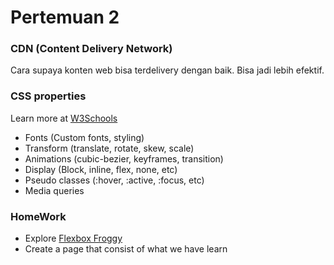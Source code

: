 # Pertemuan 2

### CDN (Content Delivery Network)

Cara supaya konten web bisa terdelivery dengan baik. Bisa jadi lebih efektif.

### CSS properties

Learn more at [W3Schools](https://www.w3schools.com/)

- Fonts (Custom fonts, styling)
- Transform (translate, rotate, skew, scale)
- Animations (cubic-bezier, keyframes, transition)
- Display (Block, inline, flex, none, etc)
- Pseudo classes (:hover, :active, :focus, etc)
- Media queries

### HomeWork

- Explore [Flexbox Froggy](https://flexboxfroggy.com/)
- Create a page that consist of what we have learn
